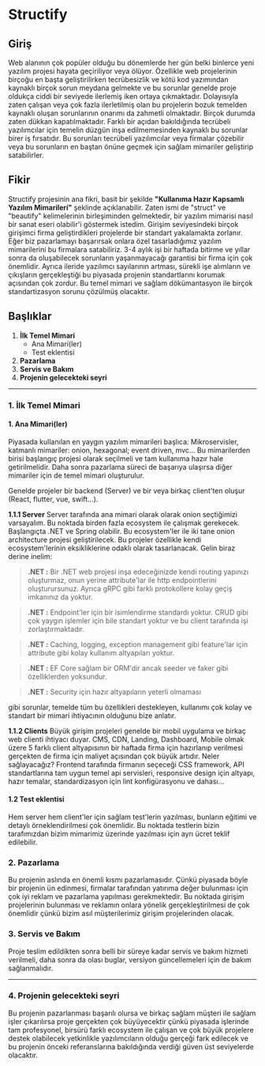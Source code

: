 
# Structify

## Giriş
Web alanının çok popüler olduğu bu dönemlerde her gün belki binlerce yeni yazılım projesi hayata geçiriliyor veya ölüyor. Özellikle web projelerinin birçoğu en başta geliştirilirken tecrübesizlik ve kötü kod yazımından kaynaklı birçok sorun meydana gelmekte ve bu sorunlar genelde proje oldukça ciddi bir seviyede ilerlemiş iken ortaya çıkmaktadır. Dolayısıyla zaten çalışan veya çok fazla ilerletilmiş olan bu projelerin bozuk temelden kaynaklı oluşan sorunlarının onarımı da zahmetli olmaktadır. Birçok durumda zaten dükkan kapatılmaktadır. Farklı bir açıdan bakıldığında tecrübeli yazılımcılar için temelin düzgün inşa edilmemesinden kaynaklı bu sorunlar birer iş fırsatıdır. Bu sorunları tecrübeli yazılımcılar veya firmalar çözebilir veya bu sorunların en baştan önüne geçmek için sağlam mimariler geliştirip satabilirler.

## Fikir
Structify projesinin ana fikri, basit bir şekilde **"Kullanıma Hazır Kapsamlı Yazılım Mimarileri"** şeklinde açıklanabilir. Zaten ismi de "struct" ve "beautify" kelimelerinin birleşiminden gelmektedir, bir yazılım mimarisi nasıl bir sanat eseri olabilir'i göstermek istedim. Girişim seviyesindeki birçok girişimci firma geliştirdikleri projelerde bir standart yakalamakta zorlanır. Eğer biz pazarlamayı başarırsak onlara özel tasarladığımız yazılım mimarilerini bu firmalara satabiliriz. 3-4 aylık işi bir haftada bitirme ve yıllar sonra da oluşabilecek sorunların yaşanmayacağı garantisi bir firma için çok önemlidir. Ayrıca ileride yazılımcı sayılarının artması, sürekli işe alımların ve çıkışların gerçekleştiği bu piyasada projenin standartlarını korumak açısından çok zordur. Bu temel mimari ve sağlam dökümantasyon ile birçok standartizasyon sorunu çözülmüş olacaktır.

## Başlıklar
1. **İlk Temel Mimari**
    * Ana Mimari(ler)
    * Test eklentisi
2. **Pazarlama**
3. **Servis ve Bakım**
4. **Projenin gelecekteki seyri**

---

### 1. İlk Temel Mimari

#### 1. Ana Mimari(ler)

Piyasada kullanılan en yaygın yazılım mimarileri başlıca: Mikroservisler, katmanlı mimariler: onion, hexagonal; event driven, mvc... Bu mimarilerden birisi başlangıç projesi olarak seçilmeli ve tam kullanıma hazır hale getirilmelidir. Daha sonra pazarlama süreci de başarıya ulaşırsa diğer mimariler için de temel mimari oluşturulur.

Genelde projeler bir backend (Server) ve bir veya birkaç client'ten oluşur (React, flutter, vue, swift...).

**1.1.1 Server**
Server tarafında ana mimari olarak olarak onion seçtiğimizi varsayalım. Bu noktada birden fazla ecosystem ile çalışmak gerekecek. Başlangıçta .NET ve Spring olabilir. Bu ecosystem'ler ile iki tane onion architecture projesi geliştirilecek. Bu projeler özellikle kendi ecosystem'lerinin eksikliklerine odaklı olarak tasarlanacak. Gelin biraz derine inelim:

>**.NET :** Bir .NET web projesi inşa edeceğinizde kendi routing yapınızı oluşturmaz, onun yerine attribute'lar ile http endpointlerini oluşturursunuz. Ayrıca gRPC gibi farklı protokollere kolay geçiş imkanınız da yoktur.

> **.NET :** Endpoint'ler için bir isimlendirme standardı yoktur. CRUD gibi çok yaygın işlemler için bile standart yoktur ve bu client tarafında işi zorlaştırmaktadır.

> **.NET :** Caching, logging, exception management gibi feature'lar için attribute gibi kolay kullanım altyapıları yoktur.

> **.NET :** EF Core sağlam bir ORM'dir ancak seeder ve faker gibi özelliklerden yoksundur.

> **.NET :** Security için hazır altyapıların yeterli olmaması

gibi sorunlar, temelde tüm bu özellikleri destekleyen, kullanımı çok kolay ve standart bir mimari ihtiyacının olduğunu bize anlatır.

**1.1.2 Clients**
Büyük girişim projeleri genelde bir mobil uygulama ve birkaç web clienti ihtiyacı duyar. CMS, CDN, Landing, Dashboard, Mobile olmak üzere 5 farklı client altyapısının bir haftada firma için hazırlanıp verilmesi gerçekten de firma için maliyet açısından çok büyük artıdır. Neler sağlayacağız? Frontend tarafında firmanın seçeceği CSS framework, API standartlarına tam uygun temel api servisleri, responsive design için altyapı, hazır temalar, standardizasyon için lint konfigürasyonu ve dahası...

#### 1.2 Test eklentisi
Hem server hem client'ler için sağlam test'lerin yazılması, bunların eğitimi ve detaylı örneklendirilmesi çok önemlidir. Bu noktada testlerin bizin tarafımızdan bizim mimarimiz üzerinde yazılması için ayrı ücret teklif edilebilir.

### 2. Pazarlama
Bu projenin aslında en önemli kısmı pazarlamasıdır. Çünkü piyasada böyle bir projenin ün edinmesi, firmalar tarafından yatırıma değer bulunması için çok iyi reklam ve pazarlama yapılması gerekmektedir. Bu noktada girişim projelerinin bulunması ve reklamın onlara yönelik gerçekleştirilmesi de çok önemlidir çünkü bizim asıl müşterilerimiz girişim projelerinden olacak.

### 3. Servis ve Bakım
Proje teslim edildikten sonra belli bir süreye kadar servis ve bakım hizmeti verilmeli, daha sonra da olası buglar, versiyon güncellemeleri için de bakım sağlanmalıdır.  

---

### 4. Projenin gelecekteki seyri
Bu projenin pazarlanması başarılı olursa ve birkaç sağlam müşteri ile sağlam işler çıkarılırsa proje gerçekten çok büyüyecektir çünkü piyasada işlerinde tam profesyonel, birsürü farklı ecosystem ile çalışan ve çok büyük projelere destek olabilecek yetkinlikle yazılımcıların olduğu gerçeği fark edilecek ve bu projenin önceki referanslarına bakıldığında verdiği güven üst seviyelerde olacaktır.
